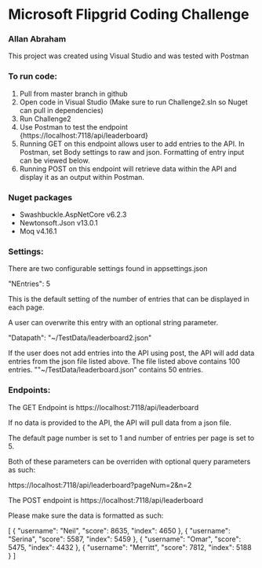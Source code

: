 # Microsoft Flipgrid Coding Challenge
### Allan Abraham

This project was created using Visual Studio and was tested with Postman

### To run code:
1. Pull from master branch in github
2. Open code in Visual Studio (Make sure to run Challenge2.sln so Nuget can pull in dependencies)
3. Run Challenge2
4. Use Postman to test the endpoint {https://localhost:7118/api/leaderboard}
5. Running GET on this endpoint allows user to add entries to the API. In Postman, set Body settings to raw and json. Formatting of entry input can be viewed below.
6. Running POST on this endpoint will retrieve data within the API and display it as an output within Postman.

### Nuget packages
- Swashbuckle.AspNetCore v6.2.3
- Newtonsoft.Json v13.0.1
- Moq v4.16.1

### Settings:
There are two configurable settings found in appsettings.json

"NEntries": 5

This is the default setting of the number of entries that can be displayed in each page. 

A user can overwrite this entry with an optional string parameter.

"Datapath": "~/TestData/leaderboard2.json"

If the user does not add entries into the API using post, the API will add data entries from the json file listed above. The file listed above contains 100 entries. ""~/TestData/leaderboard.json" contains 50 entries. 

### Endpoints:

The GET Endpoint is https://localhost:7118/api/leaderboard

If no data is provided to the API, the API will pull data from a json file.

The default page number is set to 1 and number of entries per page is set to 5.

Both of these parameters can be overriden with optional query parameters as such:

https://localhost:7118/api/leaderboard?pageNum=2&n=2

The POST endpoint is https://localhost:7118/api/leaderboard

Please make sure the data is formatted as such:

[
	{
		"username": "Neil",
		"score": 8635,
		"index": 4650
	},
	{
		"username": "Serina",
		"score": 5587,
		"index": 5459
	},
	{
		"username": "Omar",
		"score": 5475,
		"index": 4432
	},
	{
		"username": "Merritt",
		"score": 7812,
		"index": 5188
	}
]

